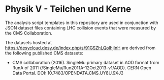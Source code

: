 # Physik V - Teilchen und Kerne

The analysis script templates in this repository are used in conjunction with JSON dataset files containing LHC collision events that were measured by the CMS Collaboration.

The datasets hosted at https://desycloud.desy.de/index.php/s/91GSZhLQolhjInH are derived from the following published CMS datasets:
 * CMS collaboration (2016). SingleMu primary dataset in AOD format from RunA of 2011 (/SingleMu/Run2011A-12Oct2013-v1/AOD). CERN Open Data Portal. DOI: 10.7483/OPENDATA.CMS.UY8U.9XJ3
